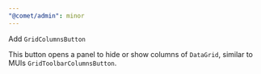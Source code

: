 ```yaml
---
"@comet/admin": minor
---
```


Add `GridColumnsButton`

This button opens a panel to hide or show columns of `DataGrid`, similar to MUIs `GridToolbarColumnsButton`. 
